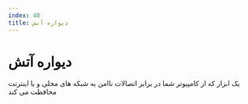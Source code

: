 ```yaml
---
index: 40
title: دیواره آتش
---
```

# دیواره آتش

یک ابزار که از کامپیوتر شما در برابر اتصالات ناامن به شبکه های محلی و یا اینترنت محافظت می کند